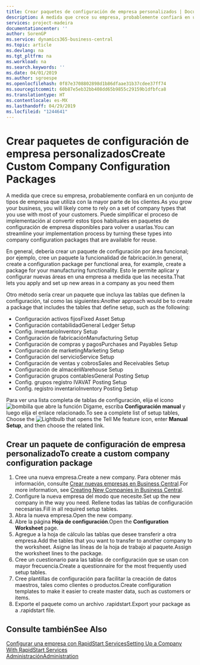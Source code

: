 ```yaml
---
title: Crear paquetes de configuración de empresa personalizados | Documentos de Microsoft
description: A medida que crece su empresa, probablemente confiará en un conjunto de tipos de empresa que utiliza con la mayor parte de los clientes. Puede simplificar el proceso de implementación al convertir estos tipos habituales en paquetes de configuración de empresa disponibles para volver a usarlas.
services: project-madeira
documentationcenter: ''
author: SorenGP
ms.service: dynamics365-business-central
ms.topic: article
ms.devlang: na
ms.tgt_pltfrm: na
ms.workload: na
ms.search.keywords: ''
ms.date: 04/01/2019
ms.author: sgroespe
ms.openlocfilehash: 0f87e3708802898d1b86dfaae31b37cdee37ff74
ms.sourcegitcommit: 60b87e5eb32bb408dd65b9855c29159b1dfbfca8
ms.translationtype: HT
ms.contentlocale: es-MX
ms.lasthandoff: 04/29/2019
ms.locfileid: "1244641"
---
```

# <a name="create-custom-company-configuration-packages"></a><span data-ttu-id="e6119-104">Crear paquetes de configuración de empresa personalizados</span><span class="sxs-lookup"><span data-stu-id="e6119-104">Create Custom Company Configuration Packages</span></span>
<span data-ttu-id="e6119-105">A medida que crece su empresa, probablemente confiará en un conjunto de tipos de empresa que utiliza con la mayor parte de los clientes.</span><span class="sxs-lookup"><span data-stu-id="e6119-105">As you grow your business, you will likely come to rely on a set of company types that you use with most of your customers.</span></span> <span data-ttu-id="e6119-106">Puede simplificar el proceso de implementación al convertir estos tipos habituales en paquetes de configuración de empresa disponibles para volver a usarlas.</span><span class="sxs-lookup"><span data-stu-id="e6119-106">You can streamline your implementation process by turning these types into company configuration packages that are available for reuse.</span></span>  

<span data-ttu-id="e6119-107">En general, debería crear un paquete de configuración por área funcional; por ejemplo, cree un paquete la funcionalidad de fabricación.</span><span class="sxs-lookup"><span data-stu-id="e6119-107">In general, create a configuration package per functional area, for example, create a package for your manufacturing functionality.</span></span> <span data-ttu-id="e6119-108">Esto le permite aplicar y configurar nuevas áreas en una empresa a medida que las necesita.</span><span class="sxs-lookup"><span data-stu-id="e6119-108">That lets you apply and set up new areas in a company as you need them</span></span>  

<span data-ttu-id="e6119-109">Otro método sería crear un paquete que incluya las tablas que definen la configuración, tal como las siguientes:</span><span class="sxs-lookup"><span data-stu-id="e6119-109">Another approach would be to create a package that includes the tables that define setup, such as the following:</span></span>  

-   <span data-ttu-id="e6119-110">Configuración activos fijos</span><span class="sxs-lookup"><span data-stu-id="e6119-110">Fixed Asset Setup</span></span>  
-   <span data-ttu-id="e6119-111">Configuración contabilidad</span><span class="sxs-lookup"><span data-stu-id="e6119-111">General Ledger Setup</span></span>  
-   <span data-ttu-id="e6119-112">Config. inventario</span><span class="sxs-lookup"><span data-stu-id="e6119-112">Inventory Setup</span></span>  
-   <span data-ttu-id="e6119-113">Configuración de fabricación</span><span class="sxs-lookup"><span data-stu-id="e6119-113">Manufacturing Setup</span></span>  
-   <span data-ttu-id="e6119-114">Configuración de compras y pagos</span><span class="sxs-lookup"><span data-stu-id="e6119-114">Purchases and Payables Setup</span></span>  
-   <span data-ttu-id="e6119-115">Configuración de marketing</span><span class="sxs-lookup"><span data-stu-id="e6119-115">Marketing Setup</span></span>  
-   <span data-ttu-id="e6119-116">Configuración del servicio</span><span class="sxs-lookup"><span data-stu-id="e6119-116">Service Setup</span></span>  
-   <span data-ttu-id="e6119-117">Configuración de ventas y cobros</span><span class="sxs-lookup"><span data-stu-id="e6119-117">Sales and Receivables Setup</span></span>  
-   <span data-ttu-id="e6119-118">Configuración de almacén</span><span class="sxs-lookup"><span data-stu-id="e6119-118">Warehouse Setup</span></span>  
-   <span data-ttu-id="e6119-119">Configuración grupos contables</span><span class="sxs-lookup"><span data-stu-id="e6119-119">General Posting Setup</span></span>  
-   <span data-ttu-id="e6119-120">Config. grupos registro IVA</span><span class="sxs-lookup"><span data-stu-id="e6119-120">VAT Posting Setup</span></span>  
-   <span data-ttu-id="e6119-121">Config. registro inventario</span><span class="sxs-lookup"><span data-stu-id="e6119-121">Inventory Posting Setup</span></span>  

<span data-ttu-id="e6119-122">Para ver una lista completa de tablas de configuración, elija el icono ![bombilla que abre la función Dígame](media/ui-search/search_small.png "Dígame que desea hacer"), escriba **Configuración manual** y luego elija el enlace relacionado.</span><span class="sxs-lookup"><span data-stu-id="e6119-122">To see a complete list of setup tables, Choose the ![Lightbulb that opens the Tell Me feature](media/ui-search/search_small.png "Tell me what you want to do") icon, enter **Manual Setup**, and then choose the related link.</span></span>  

## <a name="to-create-a-custom-company-configuration-package"></a><span data-ttu-id="e6119-123">Crear un paquete de configuración de empresa personalizado</span><span class="sxs-lookup"><span data-stu-id="e6119-123">To create a custom company configuration package</span></span>  
1.  <span data-ttu-id="e6119-124">Cree una nueva empresa.</span><span class="sxs-lookup"><span data-stu-id="e6119-124">Create a new company.</span></span> <span data-ttu-id="e6119-125">Para obtener más información, consulte [Crear nuevas empresas en Business Central](about-new-company.md).</span><span class="sxs-lookup"><span data-stu-id="e6119-125">For more information, see [Creating New Companies in Business Central](about-new-company.md).</span></span>  
3.  <span data-ttu-id="e6119-126">Configure la nueva empresa del modo que necesite.</span><span class="sxs-lookup"><span data-stu-id="e6119-126">Set up the new company in the way you need.</span></span> <span data-ttu-id="e6119-127">Rellene todas las tablas de configuración necesarias.</span><span class="sxs-lookup"><span data-stu-id="e6119-127">Fill in all required setup tables.</span></span>  
4.  <span data-ttu-id="e6119-128">Abra la nueva empresa.</span><span class="sxs-lookup"><span data-stu-id="e6119-128">Open the new company.</span></span>
5. <span data-ttu-id="e6119-129">Abre la página **Hoja de configuración**.</span><span class="sxs-lookup"><span data-stu-id="e6119-129">Open the **Configuration Worksheet** page.</span></span>  
6.  <span data-ttu-id="e6119-130">Agregue a la hoja de cálculo las tablas que desee transferir a otra empresa.</span><span class="sxs-lookup"><span data-stu-id="e6119-130">Add the tables that you want to transfer to another company to the worksheet.</span></span> <span data-ttu-id="e6119-131">Asigne las líneas de la hoja de trabajo al paquete.</span><span class="sxs-lookup"><span data-stu-id="e6119-131">Assign the worksheet lines to the package.</span></span>  
7.  <span data-ttu-id="e6119-132">Cree un cuestionario para las tablas de configuración que se usan con mayor frecuencia.</span><span class="sxs-lookup"><span data-stu-id="e6119-132">Create a questionnaire for the most frequently used setup tables.</span></span>  
8.  <span data-ttu-id="e6119-133">Cree plantillas de configuración para facilitar la creación de datos maestros, tales como clientes o productos.</span><span class="sxs-lookup"><span data-stu-id="e6119-133">Create configuration templates to make it easier to create master data, such as customers or items.</span></span>  
9.  <span data-ttu-id="e6119-134">Exporte el paquete como un archivo .rapidstart.</span><span class="sxs-lookup"><span data-stu-id="e6119-134">Export your package as a .rapidstart file.</span></span>  

## <a name="see-also"></a><span data-ttu-id="e6119-135">Consulte también</span><span class="sxs-lookup"><span data-stu-id="e6119-135">See Also</span></span>  
[<span data-ttu-id="e6119-136">Configurar una empresa con RapidStart Services</span><span class="sxs-lookup"><span data-stu-id="e6119-136">Setting Up a Company With RapidStart Services</span></span>](admin-set-up-a-company-with-rapidstart.md)  
[<span data-ttu-id="e6119-137">Administración</span><span class="sxs-lookup"><span data-stu-id="e6119-137">Administration</span></span>](admin-setup-and-administration.md)
